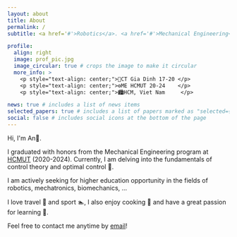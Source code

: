 ```yaml
---
layout: about
title: About
permalink: /
subtitle: <a href='#'>Robotics</a>. <a href='#'>Mechanical Engineering</a>. <a href='#'>Control</a>.

profile:
  align: right
  image: prof_pic.jpg
  image_circular: true # crops the image to make it circular
  more_info: >
    <p style="text-align: center;">🧮CT Gia Dinh 17-20 </p>
    <p style="text-align: center;">⚙️ME HCMUT 20-24    </p>
    <p style="text-align: center;">🏙️HCM, Viet Nam     </p>

news: true # includes a list of news items
selected_papers: true # includes a list of papers marked as "selected={true}"
social: false # includes social icons at the bottom of the page
---
```

Hi, I'm An🌽.

I graduated with honors from the Mechanical Engineering program at [HCMUT](https://en.wikipedia.org/wiki/Ho_Chi_Minh_City_University_of_Technology) (2020-2024). Currently, I am delving into the fundamentals of control theory and optimal control 🔬.

I am actively seeking for higher education opportunity in the fields of robotics, mechatronics, biomechanics, ...

I love travel 🚊 and sport 🏊, I also enjoy cooking 🍜 and have a great passion for learning 📝.

Feel free to contact me anytime by [email](an0906946088@gmail.com)!
